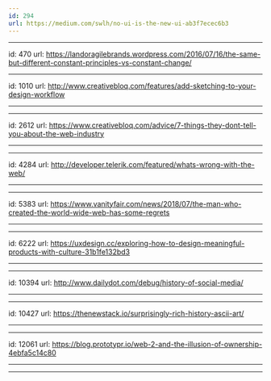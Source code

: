 ```yaml
---
id: 294
url: https://medium.com/swlh/no-ui-is-the-new-ui-ab3f7ecec6b3
---
```


---
id: 470
url: https://landoragilebrands.wordpress.com/2016/07/16/the-same-but-different-constant-principles-vs-constant-change/



---
id: 1010
url: http://www.creativebloq.com/features/add-sketching-to-your-design-workflow

---


---
id: 2612
url: https://www.creativebloq.com/advice/7-things-they-dont-tell-you-about-the-web-industry

---

---
id: 4284
url: http://developer.telerik.com/featured/whats-wrong-with-the-web/

---


---
id: 5383
url: https://www.vanityfair.com/news/2018/07/the-man-who-created-the-world-wide-web-has-some-regrets

---


---
id: 6222
url: https://uxdesign.cc/exploring-how-to-design-meaningful-products-with-culture-31b1fe132bd3

---

---
id: 10394
url: http://www.dailydot.com/debug/history-of-social-media/

---


---
id: 10427
url: https://thenewstack.io/surprisingly-rich-history-ascii-art/

---



---
id: 12061
url: https://blog.prototypr.io/web-2-and-the-illusion-of-ownership-4ebfa5c14c80

---


---

